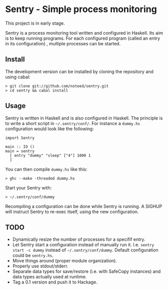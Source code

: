 # Sentry - Simple process monitoring

This project is in early stage.

Sentry is a process monitoring tool written and configured in Haskell. Its aim
is to keep running programs. For each configured program (called an entry in
its configuration) , multiple processes can be started.

## Install

The development version can be installed by cloning the repository and using
cabal:

    > git clone git://github.com/noteed/sentry.git
    > cd sentry && cabal install

## Usage

Sentry is written in Haskell and is also configured in Haskell. The principle
is to write a short script in `~/.sentry/conf/`. For instance a `dummy.hs`
configuration would look like the following:

    import Sentry

    main :: IO ()
    main = sentry
      [ entry "dummy" "sleep" ["4"] 1000 1
      ]

You can then compile `dummy.hs` like this:

    > ghc --make -threaded dummy.hs

Start your Sentry with:

    > ~/.sentry/conf/dummy

Recompiling a configuration can be done while Sentry is running. A SIGHUP will
instruct Sentry to re-exec itself, using the new configuration.

## TODO

- Dynamically resize the number of processes for a specifif entry.
- Let Sentry start a configuration instead of manually run it. I.e.
  `sentry start -c dummy` instead of `~/.sentry/conf/dummy`. Default
  configuration could be `sentry.hs`.
- Move things around (proper module organization).
- Properly use stdout/stderr.
- Separate data types for save/restore (i.e. with SafeCopy instances) and
  data types actually used at runtime.
- Tag a 0.1 version and push it to Hackage.
